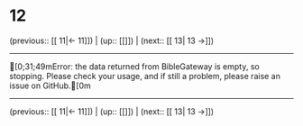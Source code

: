# 12

(previous:: [[ 11|← 11]]) | (up:: [[]]) | (next:: [[ 13| 13 →]])

***
[0;31;49mError: the data returned from BibleGateway is empty, so stopping. Please check your usage, and if still a problem, please raise an issue on GitHub.[0m

***

(previous:: [[ 11|← 11]]) | (up:: [[]]) | (next:: [[ 13| 13 →]])
